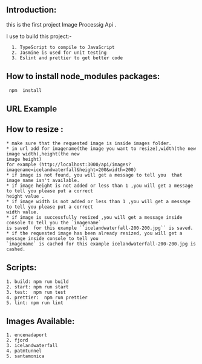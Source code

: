    ## Introduction:

   this is the first project Image Processig Api .
   
   
   I  use to build this project:-    
   
      1. TypeScript to compile to JavaScript
      2. Jasmine is used for unit testing
      3. Eslint and prettier to get better code


   ## How to install node_modules packages:

     npm  install 


   ## URL Example
    
     
   ## How to resize :
    
    * make sure that the requested image is inside images folder.
    * in url add for imagename(the image you want to resize),width(the new image width),height(the new 
    image height) 
    for example (http://localhost:3000/api/images?imagename=icelandwaterfall&height=200&width=200)
    * if image is not found, you will get a message to tell you  that image name isn't available.
    * if image height is not added or less than 1 ,you will get a message to tell you please put a correct 
    height value .
    * if image width is not added or less than 1 ,you will get a message to tell you please put a correct 
    width value.
    * if image is successfully resized ,you will get a message inside console to tell you the `imagename`
    is saved  for this example ``icelandwaterfall-200-200.jpg`` is saved.
    * if the requested image has been already resized, you will get a message inside console to tell you 
    `imagename` is cached for this example icelandwaterfall-200-200.jpg is cashed.

   
   

   ## Scripts:
   
    1. build: npm run build
    2. start: npm run start
    3. test:  npm run test
    4. prettier:  npm run prettier
    5. lint: npm run lint
	
	 
	 
   ## Images Available:
	 
	1. encenadaport
	2. fjord
	3. icelandwaterfall
	4. patmtunnel
	5. santamonica
	 
